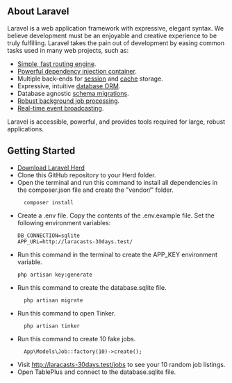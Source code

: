 ## About Laravel

Laravel is a web application framework with expressive, elegant syntax. We believe development must be an enjoyable and creative experience to be truly fulfilling. Laravel takes the pain out of development by easing common tasks used in many web projects, such as:

- [Simple, fast routing engine](https://laravel.com/docs/routing).
- [Powerful dependency injection container](https://laravel.com/docs/container).
- Multiple back-ends for [session](https://laravel.com/docs/session) and [cache](https://laravel.com/docs/cache) storage.
- Expressive, intuitive [database ORM](https://laravel.com/docs/eloquent).
- Database agnostic [schema migrations](https://laravel.com/docs/migrations).
- [Robust background job processing](https://laravel.com/docs/queues).
- [Real-time event broadcasting](https://laravel.com/docs/broadcasting).

Laravel is accessible, powerful, and provides tools required for large, robust applications.

## Getting Started
- [Download Laravel Herd](https://herd.laravel.com/)
- Clone this GitHub repository to your Herd folder. 
- Open the terminal and run this command to install all dependencies in the composer.json file and create the "vendor/" folder.
  ```
    composer install
  ```
- Create a .env file. Copy the contents of the .env.example file. Set the following environment variables:
  ```
  DB_CONNECTION=sqlite
  APP_URL=http://laracasts-30days.test/
  ```
- Run this command in the terminal to create the APP_KEY environment variable.
    ```
  php artisan key:generate
    ```
- Run this command to create the database.sqlite file.
  ```
    php artisan migrate
  ```
- Run this command to open Tinker.
  ```
    php artisan tinker
  ```
- Run this command to create 10 fake jobs.
  ```
    App\Models\Job::factory(10)->create();
  ```
- Visit http://laracasts-30days.test/jobs to see your 10 random job listings.
- Open TablePlus and connect to the database.sqlite file.
